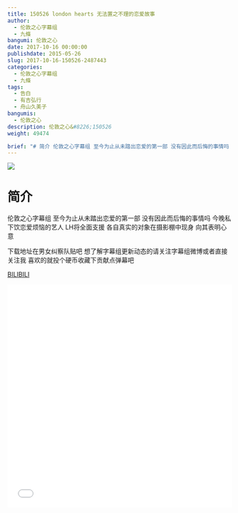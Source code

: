 ```yaml
---
title: 150526 london hearts 无法置之不理的恋爱故事
author: 
  - 伦敦之心字幕组
  - 九條
bangumi: 伦敦之心
date: 2017-10-16 00:00:00
publishdate: 2015-05-26
slug: 2017-10-16-150526-2487443
categories: 
  - 伦敦之心字幕组
  - 九條
tags: 
  - 告白
  - 有吉弘行
  - 舟山久美子
bangumis: 
  - 伦敦之心
description: 伦敦之心&#8226;150526
weight: 49474

brief: "# 简介 伦敦之心字幕组 至今为止从未踏出恋爱的第一部 没有因此而后悔的事情吗 今晚私下饮恋爱烦恼的艺人 LH将全面支援 各自真实的对象在摄影棚中现身 向其表明心意 下载地址在男女纠察队贴吧 想了解字幕组更新动态的请关注字幕组微博或者直接关注我 喜欢的就投个硬币收藏下贡献点弹幕吧"
---
```


![](https://i.imgur.com/Z0lPjQM.jpg)

# 简介  
伦敦之心字幕组 至今为止从未踏出恋爱的第一部 没有因此而后悔的事情吗 今晚私下饮恋爱烦恼的艺人 LH将全面支援 各自真实的对象在摄影棚中现身 向其表明心意 


下载地址在男女纠察队贴吧 想了解字幕组更新动态的请关注字幕组微博或者直接关注我 喜欢的就投个硬币收藏下贡献点弹幕吧

  [BILIBILI](https://www.bilibili.com/video/av2487443/)


<div class="vcontainer">  <iframe class='video' src="//www.bilibili.com/blackboard/player.html?aid=2487443" width="100%" height="500" frameborder="0" allowfullscreen="allowfullscreen"></iframe></div>

